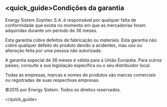 ## <quick_guide>Condições da garantia

Energy Sistem Soyntec S.A. é responsável por qualquer falta de conformidade que exista no momento em que as mercadorias foram adquiridas durante um período de 36 meses. 

Esta garantia cobre defeitos de fabricação ou materiais. Esta garantia não cobre qualquer
defeito do produto devido a acidentes, mau uso ou alteração feita por uma pessoa não autorizada.

A garantia especial de 36 meses é válida para a União Européia. Para outros países, consulte a sua legislação específica ou o seu distribuidor local.

Todas as empresas, marcas e nomes de produtos são marcas comerciais ou registradas de suas respectivas empresas.

©2015 por Energy Sistem. Todos os direitos reservados.

</quick_guide>
